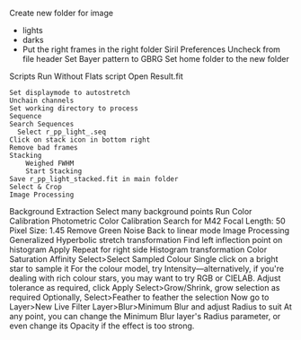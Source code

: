 Create new folder for image
-	lights
-	darks
- Put the right frames in the right folder
Siril
  Preferences 
    Uncheck from file header
    Set Bayer pattern to GBRG
Set home folder to the new folder

Scripts
	Run Without Flats script
	Open 
		Result.fit
	
	Set displaymode to autostretch
	Unchain channels
	Set working directory to process
	Sequence
    Search Sequences
	  Select r_pp_light_.seq
	Click on stack icon in bottom right
	Remove bad frames
	Stacking	
		Weighed FWHM
		Start Stacking
	Save r_pp_light_stacked.fit in main folder
	Select & Crop
	Image Processing
Background Extraction
Select many background points
Run
		Color Calibration
			Photometric Color Calibration
			Search for M42
			Focal Length: 50
			Pixel Size: 1.45
		Remove Green Noise
	Back to linear mode 
	Image Processing
	Generalized Hyperbolic stretch transformation
	Find left inflection point on histogram
	Apply 
	Repeat for right side
	Histogram transformation
	Color Saturation
Affinity
	Select>Select Sampled Colour
Single click on a bright star to sample it
For the colour model, try Intensity—alternatively, if you're dealing with rich colour stars, you may want to try RGB or CIELAB.
Adjust tolerance as required, click Apply
Select>Grow/Shrink, grow selection as required
Optionally, Select>Feather to feather the selection
Now go to Layer>New Live Filter Layer>Blur>Minimum Blur and adjust Radius to suit
At any point, you can change the Minimum Blur layer's Radius parameter, or even change its Opacity if the effect is too strong.
